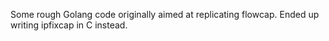 Some rough Golang code originally aimed at replicating flowcap.  Ended up writing ipfixcap in C instead.
